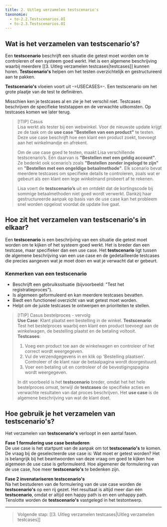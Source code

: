 ```yaml
---
title: 2. Uitleg verzamelen testscenario's 
taxonomie:
  - to-2.2.Testscenarios.OI
  - to-2.3.Testscenarios.OI
---
```


## Wat is het verzamelen van testscenario's?
Een **testscenario** beschrijft een situatie die getest moet worden om te controleren of een systeem goed werkt. Het is een algemene beschrijving waarbij meerdere [[3. Uitleg verzamelen testcases|testcases]] kunnen horen. **Testscenario's** helpen om het testen overzichtelijk en gestructureerd aan te pakken.

**Testscenario's** vloeien voort uit -=USECASES=-. Een testscenario om het grote plaatje van de test te definiëren.

Misschien ken je testcases al en zie je het verschil niet. Testcases beschrijven de specifieke teststappen en de verwachte uitkomsten. Op testcases komen we later terug.

> [!TIP] Casus  
> Lisa werkt als tester bij een webwinkel. Voor de nieuwste update krijgt ze de taak om de **use case "Bestellen van een product"** te testen. Deze use case beschrijft hoe een klant een product zoekt, toevoegt aan het winkelmandje en afrekent.  
>
> Om de use case goed te testen, maakt Lisa verschillende testscenario’s. Eén daarvan is **"Bestellen met een geldig account"**. Ze bedenkt ook scenario’s zoals **"Bestellen zonder ingelogd te zijn"** en **"Bestellen met een ongeldige betaalmethode"**. Elk scenario bevat meerdere testcases om specifieke details te controleren, zoals wat er gebeurt als een klant een lege winkelmand probeert af te rekenen.  
> 
> Lisa voert de **testscenario’s** uit en ontdekt dat de kortingscode bij sommige betaalmethoden niet goed wordt verwerkt. Dankzij haar gestructureerde aanpak op basis van de use case kan het probleem snel worden opgelost voordat de update live gaat.

## Hoe zit het verzamelen van testscenario's in elkaar?
Een **testscenario** is een beschrijving van een situatie die getest moet worden om te kijken of het systeem goed werkt. Het is breder dan een testcase, maar specifieker dan een use case. Het **testscenario** ligt tussen de algemene beschrijving van een use case en de gedetailleerde testcases die precies aangeven wat je moet doen en wat je verwacht dat er gebeurt.

### Kenmerken van een testscenario
- Beschrijft een gebruikssituatie (bijvoorbeeld: "Test het registratieproces").  
- Is algemeen geformuleerd en kan meerdere testcases bevatten.
- Biedt een functioneel overzicht van wat getest moet worden.
- Helpt om de juiste testcases te ontwerpen en prioriteiten te stellen.

> [!TIP] Casus bestelproces - vervolg   
> **Use Case**: Klant plaatst een bestelling in de winkel.
> **Testscenario**: Test het bestelproces waarbij een klant een product toevoegt aan de winkelwagen, de bestelling plaatst en de betaling voltooit.   
> **Testcases**:  
> 1. Voeg een product toe aan de winkelwagen en controleer of het correct wordt weergegeven.
> 2. Vul de verzendgegevens in en klik op 'Bestelling plaatsen'. Controleer of de klant naar de betaalpagina wordt doorgestuurd.
> 3. Voer een betaling uit en controleer of de bevestigingspagina wordt weergegeven.
> 
> In dit voorbeeld is het **testscenario** breder, omdat het het hele bestelproces omvat, terwijl de **testcases** de specifieke acties en verwachte resultaten van dat proces beschrijven. Het **use case** is de algemene beschrijving van wat de klant doet.
>

## Hoe gebruik je het verzamelen van testscenario's?
Het verzamelen van **testscenario's** verloopt in een aantal fasen.

**Fase 1 formulering use case bestuderen**  
De use case is het startpunt van de aanpak om tot **testscenario's** te komen. De vraag bij de geselecteerde use case is: Wat moet er getest worden? Het is belangrijk bij het beantwoorden van deze vraag om goed te kijken hoe algemeen de use case is geformuleerd. Hoe algemener de formulering van de use case, hoe meer **testscenario's** te bedenken zijn.

**Fase 2 invenatariseren testscenario's**  
Na het bestuderen van de formulering van de use case worden de **testscenario's** op een rij gezet. Het resultaat is altijd meer dan één **testscenario**, omdat er altijd een happy path is en een unhappy path. Tenslotte worden de **testscenario's** vastgelegd in het testontwerp.  

---

> Volgende stap: [[3. Uitleg verzamelen testcases|Uitleg verzamelen testcases]]
